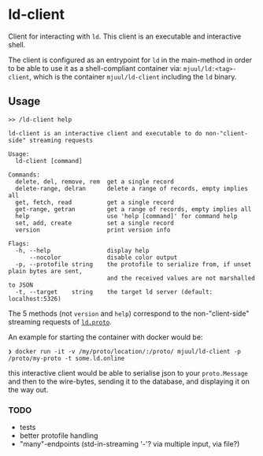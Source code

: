 # ld-client
Client for interacting with `ld`. This client is an executable and interactive shell.

The client is configured as an entrypoint for `ld` in the main-method in order to be able 
to use it as a shell-compliant container via: `mjuul/ld:<tag>-client`, which is the 
container `mjuul/ld-client` including the `ld` binary.


## Usage

```shell
>> /ld-client help

ld-client is an interactive client and executable to do non-"client-side" streaming requests

Usage:
  ld-client [command]

Commands:
  delete, del, remove, rem  get a single record
  delete-range, delran      delete a range of records, empty implies all
  get, fetch, read          get a single record
  get-range, getran         get a range of records, empty implies all
  help                      use 'help [command]' for command help
  set, add, create          set a single record
  version                   print version info

Flags:
  -h, --help                display help
      --nocolor             disable color output
  -p, --protofile string    the protofile to serialize from, if unset plain bytes are sent, 
                            and the received values are not marshalled to JSON
  -t, --target    string    the target ld server (default: localhost:5326)
```

The 5 methods (not `version` and `help`) correspond to the non-"client-side" streaming requests of [`ld.proto`](../proto/ld.proto).

An example for starting the container with docker would be: 
```shell
❯ docker run -it -v /my/proto/location/:/proto/ mjuul/ld-client -p /proto/my-proto -t some.ld.online
```
this interactive client would be able to serialise json to your `proto.Message` and then to the wire-bytes, sending it to the database, and displaying it on the way out.


### TODO
- tests
- better protofile handling
- "many"-endpoints (std-in-streaming '-'? via multiple input, via file?)